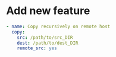 # Add new feature

```yaml
- name: Copy recursively on remote host
  copy:
    src: /path/to/src_DIR
    dest: /path/to/dest_DIR
    remote_src: yes
```